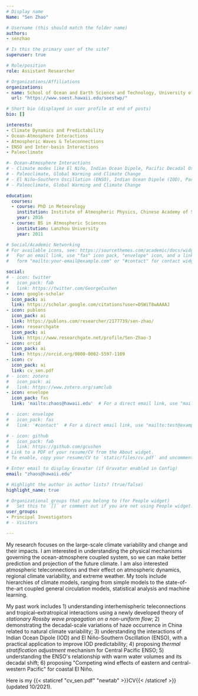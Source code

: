 ```yaml
---
# Display name
Name: "Sen Zhao"

# Username (this should match the folder name)
authors:
- senzhao

# Is this the primary user of the site?
superuser: true

# Role/position
role: Assistant Researcher

# Organizations/Affiliations
organizations:
- name: School of Ocean and Earth Science and Technology, University of Hawaii at Mānoa
  url: "https://www.soest.hawaii.edu/soestwp/"

# Short bio (displayed in user profile at end of posts)
bio: []

interests:
- Climate Dynamics and Predictability
- Ocean-Atmosphere Interactions
- Atmospheric Waves & Teleconnections
- ENSO and Inter-basin Interactions
- Paleoclimate

#- Ocean-Atmosphere Interactions
# - Climate modes like El Niño, Indian Ocean Dipole, Pacific Decadal Oscillation
# - Paleoclimate, Global Warming and Climate Change
# - El Niño–Southern Oscillation (ENSO), Indian Ocean Dipole (IOD), Pacific Decadal Oscillation (PDO)
# - Paleoclimate, Global Warming and Climate Change

education:
  courses:
  - course: PhD in Meteorology
    institution: Institute of Atmospheric Physics, Chinese Academy of Sciences
    year: 2016
  - course: BS in Atmospheric Sciences
    institution: Lanzhou University
    year: 2011

# Social/Academic Networking
# For available icons, see: https://sourcethemes.com/academic/docs/widgets/#icons
#   For an email link, use "fas" icon pack, "envelope" icon, and a link in the
#   form "mailto:your-email@example.com" or "#contact" for contact widget.

social:
# - icon: twitter
#   icon_pack: fab
#   link: https://twitter.com/GeorgeCushen
- icon: google-scholar
  icon_pack: ai
  link: https://scholar.google.com/citations?user=DSWiT8wAAAAJ
- icon: publons
  icon_pack: ai
  link: https://publons.com/researcher/2177739/sen-zhao/
- icon: researchgate
  icon_pack: ai
  link: https://www.researchgate.net/profile/Sen-Zhao-3
- icon: orcid
  icon_pack: ai
  link: https://orcid.org/0000-0002-5597-1109
- icon: cv
  icon_pack: ai
  link: cv_sen.pdf
# - icon: zotero
#   icon_pack: ai
#   link: https://www.zotero.org/samclub
- icon: envelope
  icon_pack: fas
  link: 'mailto:zhaos@hawaii.edu'  # For a direct email link, use "mailto:test@example.org".

# - icon: envelope
#   icon_pack: fas
#   link: '#contact'  # For a direct email link, use "mailto:test@example.org".

# - icon: github
#   icon_pack: fab
#   link: https://github.com/gcushen
# Link to a PDF of your resume/CV from the About widget.
# To enable, copy your resume/CV to `static/files/cv.pdf` and uncomment the lines below.

# Enter email to display Gravatar (if Gravatar enabled in Config)
email: "zhaos@hawaii.edu"

# Highlight the author in author lists? (true/false)
highlight_name: true

# Organizational groups that you belong to (for People widget)
#   Set this to `[]` or comment out if you are not using People widget.
user_groups:
- Principal Investigators
# - Visitors

---
```


My research focuses on the large-scale climate variability and change and their impacts. I am interested in understanding the physical mechanisms governing the ocean-atmosphere coupled system, so we can make better prediction and projection of the future climate. I am also interested atmospheric teleconnections and their effect on atmospheric dynamics, regional climate variability, and extreme weather. My tools include hierarchies of climate models, ranging from simple models to the state-of-the-art coupled general circulation models, statistical analysis and machine learning.

My past work includes 1) understanding interhemispheric teleconnections and tropical–extratropical interactions using a newly developed theory of *stationary Rossby wave propagation on a non-uniform flow*; 2) demonstrating the decadal-scale variations of haze occurrence in China related to natural climate variability; 3) understanding the interactions of Indian Ocean Dipole (IOD) and El Niño-Southern Oscillation (ENSO), with a practical application to improve IOD predictability; 4) proposing *thermal stratification adjustment* mechanism for Central Pacific ENSO; 5) understanding the ENSO's relationship with warm water volumes and its decadal shift; 6) proposing "Competing wind effects of eastern and central-western Pacific" for coastal El Niño.

Here is my {{< staticref "cv_sen.pdf" "newtab" >}}CV{{< /staticref >}} (updated 10/2021).
